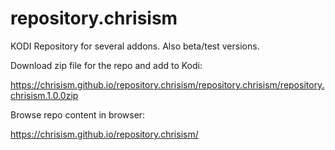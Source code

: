 # repository.chrisism
KODI Repository for several addons. Also beta/test versions.

Download zip file for the repo and add to Kodi:

https://chrisism.github.io/repository.chrisism/repository.chrisism/repository.chrisism.1.0.0zip

Browse repo content in browser:

https://chrisism.github.io/repository.chrisism/